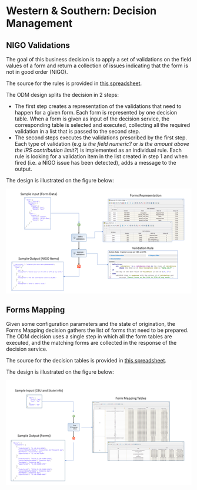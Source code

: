 # Western &amp; Southern: Decision Management

## NIGO Validations
The goal of this business decision is to apply a set of validations on the field values of a form and return a collection of issues indicating that the form is not in good order (NIGO).

The source for the rules is provided in [this spreadsheet](../docs/NigoMessages.xlsx).

The ODM design splits the decision in 2 steps:

- The first step creates a representation of the validations that need to happen for a given form. Each form is represented by one decision table. When a form is given as input of the decision service, the corresponding table is selected and executed, collecting all the required validation in a list that is passed to the second step.
- The second steps executes the validations prescribed by the first step. Each type of validation (e.g *is the field numeric?* or *is the amount above the IRS contribution limit?*) is implemented as an individual rule. Each rule is looking for a validation item in the list created in step 1 and when fired (i.e. a NIGO issue has been detected), adds a message to the output.

The design is illustrated on the figure below:

![](./pics/nigo-decision.png)

## Forms Mapping

Given some configuration parameters and the state of origination, the Forms Mapping decision gathers the list of forms that need to be prepared. The ODM decision uses a single step in which all the form tables are executed, and the matching forms are collected in the response of the decision service.

The source for the decision tables is provided in [this spreadsheet](../docs/FormsMapping.xlsx).

The design is illustrated on the figure below:

![](./pics/forms-decision.png)
